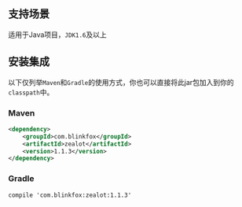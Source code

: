 ## 支持场景

适用于Java项目，`JDK1.6`及以上

## 安装集成

以下仅列举`Maven`和`Gradle`的使用方式，你也可以直接将此jar包加入到你的`classpath`中。

### Maven

```xml
<dependency>
    <groupId>com.blinkfox</groupId>
    <artifactId>zealot</artifactId>
    <version>1.1.3</version>
</dependency>
```

### Gradle

```
compile 'com.blinkfox:zealot:1.1.3'
```
